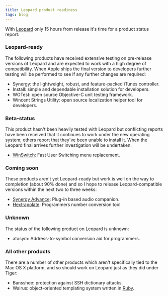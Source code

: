 ```yaml
---
title: Leopard product readiness
tags: blog
---
```


With [Leopard](http://www.wincent.com/knowledge-base/Leopard) only 15 hours from release it's time for a product status report:

### Leopard-ready

The following products have received extensive testing on pre-release versions of Leopard and are expected to work with a high degree of compatibility. When Apple ships the final version to developers further testing will be performed to see if any further changes are required:

-   Synergy: the lightweight, robust, and feature-packed iTunes controller.
-   Install: simple and dependable installation solution for developers.
-   WOTest: open source Objective-C unit testing framework.
-   Wincent Strings Utility: open source localization helper tool for developers.

### Beta-status

This product hasn't been heavily tested with Leopard but conflicting reports have been received that it continues to work under the new operating system; others report that they've been unable to install it. When the Leopard final arrives further investigation will be undertaken.

-   [WinSwitch](http://winswitch.wincent.com/): Fast User Switching menu replacement.

### Coming soon

These products aren't yet Leopard-ready but work is well on the way to completion (about 90% done) and so I hope to release Leopard-compatible versions within the next two to three weeks:

-   [Synergy Advance](http://advance.wincent.com): Plug-in based audio companion.
-   [Hextrapolate](https://hex.wincent.com): Programmers number conversion tool.

### Unknown

The status of the following product on Leopard is unknown:

-   atosym: Address-to-symbol conversion aid for programmers.

### All other products

There are a number of other products which aren't specifically tied to the Mac OS X platform, and so should work on Leopard just as they did under Tiger:

-   Bansshee: protection against SSH dictionary attacks.
-   Walrus: object-oriented templating system written in [Ruby](http://www.wincent.com/knowledge-base/Ruby).
